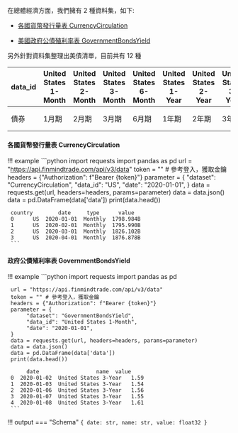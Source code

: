 在總體經濟方面，我們擁有 2 種資料集，如下:

- [各國貨幣發行量表 CurrencyCirculation](https://finmind.github.io/tutor/Macroeconomy/#currencycirculation)

- [美國政府公債殖利率表 GovernmentBondsYield](https://finmind.github.io/tutor/Macroeconomy/#governmentbondsyield)

另外針對資料集整理出美債清單，目前共有 12 種

| data_id 	| United States 1-Month 	| United States 2-Month 	| United States 3-Month 	| United States 6-Month 	| United States 1-Year 	| United States 2-Year 	| United States 3-Year 	| United States 5-Year 	| United States 7-Year 	| United States 10-Year 	| United States 20-Year 	| United States 30-Year 	|
|---------	|-----------------------	|-----------------------	|-----------------------	|-----------------------	|----------------------	|----------------------	|----------------------	|----------------------	|----------------------	|-----------------------	|-----------------------	|-----------------------	|
| 債券    	| 1月期                	| 2月期                	| 3月期                	| 6月期                	| 1年期               	| 2年期               	| 3年期               	| 5年期               	| 7年期               	| 10年期                	| 20年期                	| 30年期                	|


#### 各國貨幣發行量表 CurrencyCirculation

!!! example
     ```python
     import requests
     import pandas as pd
     url = "https://api.finmindtrade.com/api/v3/data"
     token = "" # 參考登入，獲取金鑰
     headers = {"Authorization": f"Bearer {token}"}
     parameter = {
          "dataset": "CurrencyCirculation",
          "data_id": "US",
          "date": "2020-01-01",
     }
     data = requests.get(url, headers=headers, params=parameter)
     data = data.json()
     data = pd.DataFrame(data['data'])
     print(data.head())

     country        date     type      value
     0      US  2020-01-01  Monthly  1798.984B
     1      US  2020-02-01  Monthly  1795.990B
     2      US  2020-03-01  Monthly  1826.102B
     3      US  2020-04-01  Monthly  1876.878B
     ```

#### 政府公債殖利率表 GovernmentBondsYield

!!! example
     ```python
     import requests
     import pandas as pd

     url = "https://api.finmindtrade.com/api/v3/data"
     token = "" # 參考登入，獲取金鑰
     headers = {"Authorization": f"Bearer {token}"}
     parameter = {
          "dataset": "GovernmentBondsYield",
          "data_id": "United States 1-Month",
          "date": "2020-01-01",
     }
     data = requests.get(url, headers=headers, params=parameter)
     data = data.json()
     data = pd.DataFrame(data['data'])
     print(data.head())

          date                  name  value
     0  2020-01-02  United States 3-Year   1.59
     1  2020-01-03  United States 3-Year   1.54
     2  2020-01-06  United States 3-Year   1.56
     3  2020-01-07  United States 3-Year   1.55
     4  2020-01-08  United States 3-Year   1.61
     ```
!!! output
    === "Schema"
        ```
        {
            date: str,
            name: str,
            value: float32
        }
        ```